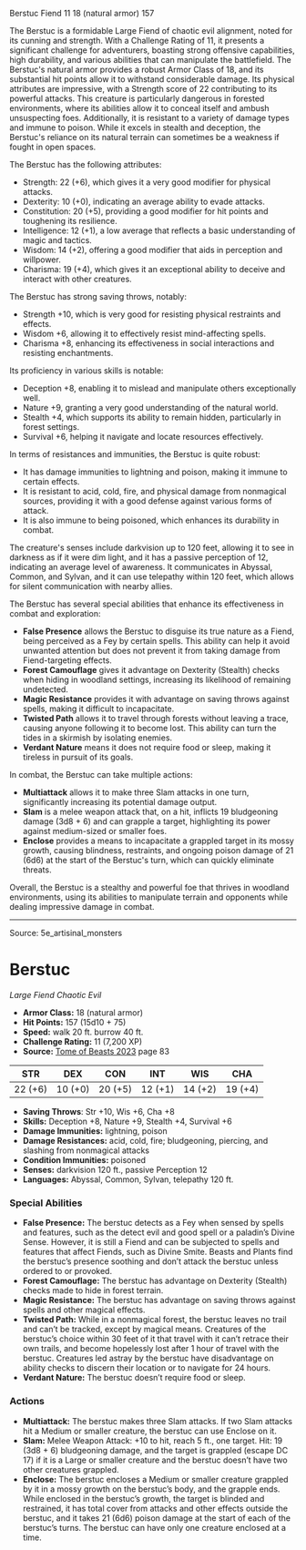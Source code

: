 <MonsterName/>Berstuc</MonsterName>
<CreatureType/>Fiend</CreatureType>
<CR/>11</CR>
<AC/>18 (natural armor)</AC>
<HP/>157</HP>
<summary>The Berstuc is a formidable Large Fiend of chaotic evil alignment, noted for its cunning and strength. With a Challenge Rating of 11, it presents a significant challenge for adventurers, boasting strong offensive capabilities, high durability, and various abilities that can manipulate the battlefield. The Berstuc's natural armor provides a robust Armor Class of 18, and its substantial hit points allow it to withstand considerable damage. Its physical attributes are impressive, with a Strength score of 22 contributing to its powerful attacks. This creature is particularly dangerous in forested environments, where its abilities allow it to conceal itself and ambush unsuspecting foes. Additionally, it is resistant to a variety of damage types and immune to poison. While it excels in stealth and deception, the Berstuc's reliance on its natural terrain can sometimes be a weakness if fought in open spaces.</summary>

<detail>

The Berstuc has the following attributes:
- Strength: 22 (+6), which gives it a very good modifier for physical attacks.
- Dexterity: 10 (+0), indicating an average ability to evade attacks.
- Constitution: 20 (+5), providing a good modifier for hit points and toughening its resilience.
- Intelligence: 12 (+1), a low average that reflects a basic understanding of magic and tactics.
- Wisdom: 14 (+2), offering a good modifier that aids in perception and willpower.
- Charisma: 19 (+4), which gives it an exceptional ability to deceive and interact with other creatures.

The Berstuc has strong saving throws, notably:
- Strength +10, which is very good for resisting physical restraints and effects.
- Wisdom +6, allowing it to effectively resist mind-affecting spells.
- Charisma +8, enhancing its effectiveness in social interactions and resisting enchantments.

Its proficiency in various skills is notable:
- Deception +8, enabling it to mislead and manipulate others exceptionally well.
- Nature +9, granting a very good understanding of the natural world.
- Stealth +4, which supports its ability to remain hidden, particularly in forest settings.
- Survival +6, helping it navigate and locate resources effectively.

In terms of resistances and immunities, the Berstuc is quite robust:
- It has damage immunities to lightning and poison, making it immune to certain effects.
- It is resistant to acid, cold, fire, and physical damage from nonmagical sources, providing it with a good defense against various forms of attack.
- It is also immune to being poisoned, which enhances its durability in combat.

The creature's senses include darkvision up to 120 feet, allowing it to see in darkness as if it were dim light, and it has a passive perception of 12, indicating an average level of awareness. It communicates in Abyssal, Common, and Sylvan, and it can use telepathy within 120 feet, which allows for silent communication with nearby allies.

The Berstuc has several special abilities that enhance its effectiveness in combat and exploration:
- **False Presence** allows the Berstuc to disguise its true nature as a Fiend, being perceived as a Fey by certain spells. This ability can help it avoid unwanted attention but does not prevent it from taking damage from Fiend-targeting effects.
- **Forest Camouflage** gives it advantage on Dexterity (Stealth) checks when hiding in woodland settings, increasing its likelihood of remaining undetected.
- **Magic Resistance** provides it with advantage on saving throws against spells, making it difficult to incapacitate.
- **Twisted Path** allows it to travel through forests without leaving a trace, causing anyone following it to become lost. This ability can turn the tides in a skirmish by isolating enemies.
- **Verdant Nature** means it does not require food or sleep, making it tireless in pursuit of its goals.

In combat, the Berstuc can take multiple actions:
- **Multiattack** allows it to make three Slam attacks in one turn, significantly increasing its potential damage output.
- **Slam** is a melee weapon attack that, on a hit, inflicts 19 bludgeoning damage (3d8 + 6) and can grapple a target, highlighting its power against medium-sized or smaller foes.
- **Enclose** provides a means to incapacitate a grappled target in its mossy growth, causing blindness, restraints, and ongoing poison damage of 21 (6d6) at the start of the Berstuc's turn, which can quickly eliminate threats.

Overall, the Berstuc is a stealthy and powerful foe that thrives in woodland environments, using its abilities to manipulate terrain and opponents while dealing impressive damage in combat.</detail>



---

Source: 5e_artisinal_monsters

# Berstuc

*Large* *Fiend* *Chaotic Evil*

- **Armor Class:** 18 (natural armor)
- **Hit Points:** 157 (15d10 + 75)
- **Speed:** walk 20 ft. burrow 40 ft.
- **Challenge Rating:** 11 (7,200 XP)
- **Source:** [Tome of Beasts 2023](https://koboldpress.com/kpstore/product/tome-of-beasts-1-2023-edition/) page 83

| STR | DEX | CON | INT | WIS | CHA |
| --- | --- | --- | --- | --- | --- |
| 22 (+6) | 10 (+0) | 20 (+5) | 12 (+1) | 14 (+2) | 19 (+4) |

- **Saving Throws**: Str +10, Wis +6, Cha +8
- **Skills:** Deception +8, Nature +9, Stealth +4, Survival +6
- **Damage Immunities:** lightning, poison
- **Damage Resistances:** acid, cold, fire; bludgeoning, piercing, and slashing from nonmagical attacks
- **Condition Immunities:** poisoned
- **Senses:** darkvision 120 ft., passive Perception 12
- **Languages:** Abyssal, Common, Sylvan, telepathy 120 ft.

### Special Abilities

- **False Presence:** The berstuc detects as a Fey when sensed by spells and features, such as the detect evil and good spell or a paladin’s Divine Sense. However, it is still a Fiend and can be subjected to spells and features that affect Fiends, such as Divine Smite. Beasts and Plants find the berstuc’s presence soothing and don’t attack the berstuc unless ordered to or provoked.
- **Forest Camouflage:** The berstuc has advantage on Dexterity (Stealth) checks made to hide in forest terrain.
- **Magic Resistance:** The berstuc has advantage on saving throws against spells and other magical effects.
- **Twisted Path:** While in a nonmagical forest, the berstuc leaves no trail and can’t be tracked, except by magical means. Creatures of the berstuc’s choice within 30 feet of it that travel with it can’t retrace their own trails, and become hopelessly lost after 1 hour of travel with the berstuc. Creatures led astray by the berstuc have disadvantage on ability checks to discern their location or to navigate for 24 hours.
- **Verdant Nature:** The berstuc doesn’t require food or sleep.

### Actions

- **Multiattack:** The berstuc makes three Slam attacks. If two Slam attacks hit a Medium or smaller creature, the berstuc can use Enclose on it.
- **Slam:** Melee Weapon Attack: +10 to hit, reach 5 ft., one target. Hit: 19 (3d8 + 6) bludgeoning damage, and the target is grappled (escape DC 17) if it is a Large or smaller creature and the berstuc doesn’t have two other creatures grappled.
- **Enclose:** The berstuc encloses a Medium or smaller creature grappled by it in a mossy growth on the berstuc’s body, and the grapple ends. While enclosed in the berstuc’s growth, the target is blinded and restrained, it has total cover from attacks and other effects outside the berstuc, and it takes 21 (6d6) poison damage at the start of each of the berstuc’s turns. The berstuc can have only one creature enclosed at a time.


